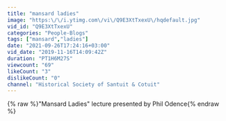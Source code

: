 ```yaml
---
title: "mansard ladies"
image: "https:\/\/i.ytimg.com\/vi\/Q9E3XtTxexU\/hqdefault.jpg"
vid_id: "Q9E3XtTxexU"
categories: "People-Blogs"
tags: ["mansard","ladies"]
date: "2021-09-26T17:24:16+03:00"
vid_date: "2019-11-16T14:09:42Z"
duration: "PT1H6M27S"
viewcount: "69"
likeCount: "3"
dislikeCount: "0"
channel: "Historical Society of Santuit & Cotuit"
---
```

{% raw %}&quot;Mansard Ladies&quot; lecture presented by Phil Odence{% endraw %}
